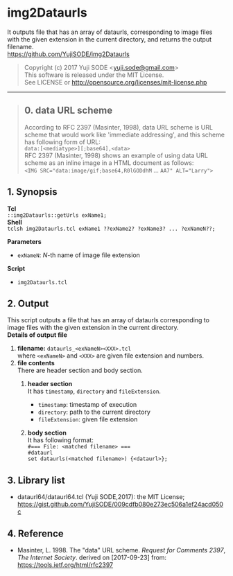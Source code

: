 # img2Dataurls
It outputs file that has an array of dataurls, corresponding to image files with the given extension in the current directory, and returns the output filename.  
https://github.com/YujiSODE/img2Dataurls
>Copyright (c) 2017 Yuji SODE \<yuji.sode@gmail.com\>  
>This software is released under the MIT License.  
>See LICENSE or http://opensource.org/licenses/mit-license.php
______
>## 0. data URL scheme
>According to RFC 2397 \(Masinter, 1998\), data URL scheme is URL scheme that would work like \'immediate addressing\', and this scheme has following form of URL:  
>`data:[<mediatype>][;base64],<data>`  
>RFC 2397 \(Masinter, 1998\) shows an example of using data URL scheme as an inline image in a HTML document as follows:  
>`<IMG SRC="data:image/gif;base64,R0lGODdhM` ... `AA7" ALT="Larry">`

## 1. Synopsis
**Tcl**  
`::img2Dataurls::getUrls exName1;`  
**Shell**  
`tclsh img2Dataurls.tcl exName1 ??exName2? ?exName3? ... ?exNameN??;`

**Parameters**  
- `exNameN`: *N*-th name of image file extension

**Script**  
- `img2Dataurls.tcl`

## 2. Output
This script outputs a file that has an array of dataurls corresponding to image files with the given extension in the current directory.  
**Details of output file**  
1. **filename:** `dataurls_<exNameN><XXX>.tcl`  
   where `<exNameN>` and `<XXX>` are given file extension and numbers.
2. **file contents**  
   There are header section and body section.  
   1. **header section**  
      It has `timestamp`, `directory` and `fileExtension`.  
      - `timestamp`: timestamp of execution
      - `directory`: path to the current directory
      - `fileExtension`: given file extension
      
   2. **body section**  
      It has following format:  
      `#=== File: <matched filename> ===`  
      `#dataurl`  
      `set dataurls(<matched filename>) {<dataurl>};`
      
## 3. Library list
- dataurl64/dataurl64.tcl (Yuji SODE,2017): the MIT License; https://gist.github.com/YujiSODE/009cdfb080e273ec506a1ef24acd050c

## 4. Reference
- Masinter, L. 1998. The "data" URL scheme. *Request for Comments 2397*, *The Internet Society*.
derived on \[2017-09-23\] from: https://tools.ietf.org/html/rfc2397

